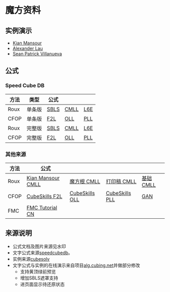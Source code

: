 # 魔方资料
## 实例演示
- [Kian Mansour](KianMansourExample.html)  
- [Alexander Lau](AlexanderLauExample.html)  
- [Sean Patrick Villanueva](SeanPatrickVillanuevaExample.html)  

## 公式

### Speed Cube DB

|方法|类型|公式|||
|------|------|--------|--------|--------|
Roux|单条版|[SBLS](SBLS.html)|[CMLL](CMLL.html)|[L6E](L6E.html)  
CFOP|单条版|[F2L](F2L.html)|[OLL](OLL.html)|[PLL](PLL.html)
Roux|完整版|[SBLS](SBLSFull.html)|[CMLL](CMLLFull.html)| [L6E](L6EFull.html)
CFOP|完整版|[F2L](F2LFull.html)|[OLL](OLLFull.html)|[PLL](PLLFull.html)

### 其他来源
|方法|公式||||
|------|------|--------|--------|--------|
Roux|[Kian Mansour CMLL](KianMansourCMLL.html)|[魔方根 CMLL](CubeRootCMLL.html)|[打印稿 CMLL](CMLLPrint.html)|[基础 CMLL](RouxBase.html)
CFOP|[CubeSkills F2L](/doc/f2l-algorithms-different-slot-positions.pdf)|[CubeSkills OLL](/doc/oll-algorithms.pdf)|[CubeSkills PLL](/doc/pll-algorithms.pdf)|[GAN](/doc/gancfop.jpg)
FMC| [ FMC Tutorial CN](/doc/fmccn.pdf)| | |

## 来源说明
- 公式文档及图片来源见水印
- 文字公式来源[speedcubedb](http://www.speedcubedb.com)。  
- 实例来源[cubesolv](http://cubesolv.es/)  
- 文字公式与实例的在线演示来自项目[alg.cubing.net](https://github.com/cubing/alg.cubing.net)并做部分修改
    - 支持黄顶绿前预览
    - 增加SBLS遮罩支持
    - 进页面显示待还原状态
